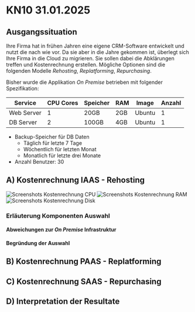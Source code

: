 # KN10 31.01.2025 #

## Ausgangssituation ##

Ihre Firma hat in frühen Jahren eine eigene CRM-Software entwickelt
und nutzt die nach wie vor.
Da sie aber in die Jahre gekommen ist, überlegt sich Ihre Firma in die Cloud zu migrieren.
Sie sollen dabei die Abklärungen treffen und Kostenrechnung erstellen.
Mögliche Optionen sind die folgenden Modelle *Rehosting*, *Replatforming*, *Repurchasing*.

Bisher wurde die Applikation *On Premise* betrieben mit folgender Spezifikation:

|Service|CPU Cores|Speicher|RAM|Image|Anzahl|
|-------|---------|--------|---|-----|------|
|Web Server|1|20GB|2GB|Ubuntu|1|
|DB Server|2|100GB|4GB|Ubuntu|1|

- Backup-Speicher für DB Daten
    - Täglich für letzte 7 Tage
    - Wöchentlich für letzten Monat
    - Monatlich für letzte drei Monate
- Anzahl Benutzer: 30

## A) Kostenrechnung IAAS - Rehosting ##

![Screenshots Kostenrechnung CPU](/m346-Cloud/Images/KN10/CPU.png)
![Screenshots Kostenrechnung RAM](/m346-Cloud/Images/KN10/RAM.png)
![Screenshots Kostenrechnung Disk](/m346-Cloud/Images/KN10/DISK.png)

### Erläuterung Komponenten Auswahl ###

#### Abweichungen zur *On Premise* Infrastruktur ####

#### Begründung der Auswahl ####

## B) Kostenrechnung PAAS - Replatforming ##

## C) Kostenrechnung SAAS - Repurchasing ##

## D) Interpretation der Resultate ##
